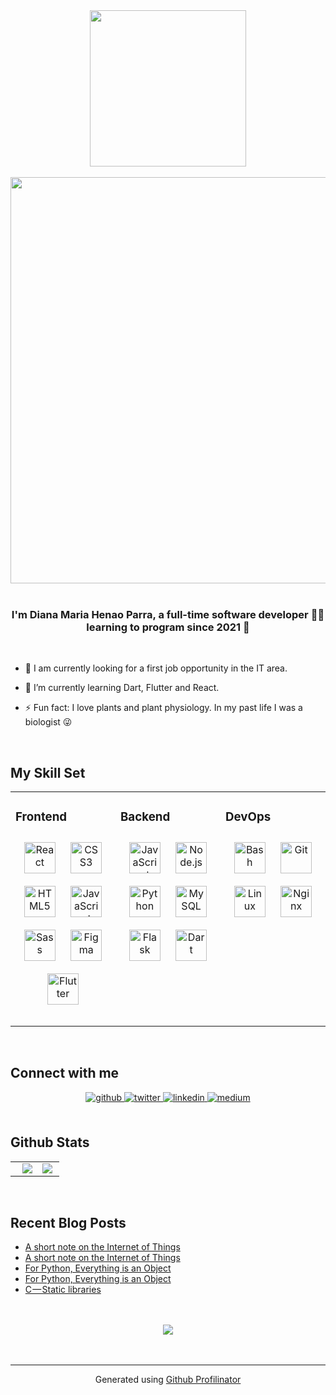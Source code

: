 <div align="center"><img align="center" width=250 src=https://user-images.githubusercontent.com/77861287/164944782-abd68708-76d8-4f1d-891f-a001e0f9f417.png></img></div>

<br/>

<div align="center"><img width=650 src=https://user-images.githubusercontent.com/77861287/164949156-718f92b4-63e2-44da-8369-5ab1b9e00706.png></img></div>


<br/>

### <div align="center">I'm Diana Maria Henao Parra, a full-time software developer 👩‍💻 learning to program since 2021 🚀</div>
<br/> 
  

- 🔭 I am currently looking for a first job opportunity in the IT area.  
  

- 🌱 I’m currently learning Dart, Flutter and React.  
  

- ⚡ Fun fact: I love plants and plant physiology. In my past life I was a biologist 😜  
  

<br/>  


## My Skill Set  
<table><tr><td valign="top" width="33%">



### Frontend
<div align="center">  
<img style="margin: 10px" src="https://profilinator.rishav.dev/skills-assets/react-original-wordmark.svg" alt="React" height="50" />  
<img style="margin: 10px" src="https://profilinator.rishav.dev/skills-assets/css3-original-wordmark.svg" alt="CSS3" height="50" />  
<img style="margin: 10px" src="https://profilinator.rishav.dev/skills-assets/html5-original-wordmark.svg" alt="HTML5" height="50" />  
<img style="margin: 10px" src="https://profilinator.rishav.dev/skills-assets/javascript-original.svg" alt="JavaScript" height="50" />  
<img style="margin: 10px" src="https://profilinator.rishav.dev/skills-assets/sass-original.svg" alt="Sass" height="50" />  
<img style="margin: 10px" src="https://profilinator.rishav.dev/skills-assets/figma-icon.svg" alt="Figma" height="50" />  
<img style="margin: 10px" src="https://profilinator.rishav.dev/skills-assets/flutterio-icon.svg" alt="Flutter" height="50" />  
</div>  

<div align="center">  
  
</div>
<br/>  
</td><td valign="top" width="33%">



### Backend  
<div align="center">  
<img style="margin: 10px" src="https://profilinator.rishav.dev/skills-assets/javascript-original.svg" alt="JavaScript" height="50" />  
<img style="margin: 10px" src="https://profilinator.rishav.dev/skills-assets/nodejs-original-wordmark.svg" alt="Node.js" height="50" />  
<img style="margin: 10px" src="https://profilinator.rishav.dev/skills-assets/python-original.svg" alt="Python" height="50" />  
<img style="margin: 10px" src="https://profilinator.rishav.dev/skills-assets/mysql-original-wordmark.svg" alt="MySQL" height="50" />  
<img style="margin: 10px" src="https://profilinator.rishav.dev/skills-assets/flask.png" alt="Flask" height="50" />  
<img style="margin: 10px" src="https://profilinator.rishav.dev/skills-assets/dartlang-icon.svg" alt="Dart" height="50" />  
</div>
<br/> 
</td><td valign="top" width="33%">



### DevOps  
<div align="center">  
<img style="margin: 10px" src="https://profilinator.rishav.dev/skills-assets/gnu_bash-icon.svg" alt="Bash" height="50" />  
<img style="margin: 10px" src="https://profilinator.rishav.dev/skills-assets/git-scm-icon.svg" alt="Git" height="50" />  
<img style="margin: 10px" src="https://profilinator.rishav.dev/skills-assets/linux-original.svg" alt="Linux" height="50" />  
<img style="margin: 10px" src="https://profilinator.rishav.dev/skills-assets/nginx-original.svg" alt="Nginx" height="50" />  
</div>
<br/> 
</td></tr></table>  

<br/>  


## Connect with me  
<div align="center">
<a href="https://github.com/dmhenaopa" target="_blank">
<img src=https://img.shields.io/badge/github-%2324292e.svg?&style=for-the-badge&logo=github&logoColor=white alt=github style="margin-bottom: 5px;" />
</a>
<a href="https://twitter.com/henao_pa" target="_blank">
<img src=https://img.shields.io/badge/twitter-%2300acee.svg?&style=for-the-badge&logo=twitter&logoColor=white alt=twitter style="margin-bottom: 5px;" />
</a>
<a href="https://linkedin.com/in/dimhenaopa" target="_blank">
<img src=https://img.shields.io/badge/linkedin-%231E77B5.svg?&style=for-the-badge&logo=linkedin&logoColor=white alt=linkedin style="margin-bottom: 5px;" />
</a>
<a href="https://medium.com/@dmhenaopa" target="_blank">
<img src=https://img.shields.io/badge/medium-%23292929.svg?&style=for-the-badge&logo=medium&logoColor=white alt=medium style="margin-bottom: 5px;" />
</a>  
</div>  
  

<br/>  


## Github Stats
<table  align="center"><tr><td valign="top" width="55%">
  <img src="https://github-readme-stats.vercel.app/api?username=dmhenaopa&show_icons=true&count_private=true&hide_border=true" align="right" />  
</td>
<td valign="top" width="45%" align="center">
  <div align="center"><img src="https://github-readme-stats.vercel.app/api/top-langs/?username=dmhenaopa&hide_border=true&layout=compact" align="left" /></div>  
</td></tr></table>
<br/>  


## Recent Blog Posts  
<!-- BLOG-POST-LIST:START -->
- [A short note on the Internet of Things](https://dmhenaopa.medium.com/a-short-note-on-the-internet-of-things-b75837e35acc?source=rss-4c705e9feba0------2)
- [A short note on the Internet of Things](https://dmhenaopa.medium.com/a-short-note-on-the-internet-of-things-b75837e35acc?source=rss-4c705e9feba0------2)
- [For Python, Everything is an Object](https://python.plainenglish.io/for-python-everything-is-an-object-1b2c45cbbea?source=rss-4c705e9feba0------2)
- [For Python, Everything is an Object](https://python.plainenglish.io/for-python-everything-is-an-object-1b2c45cbbea?source=rss-4c705e9feba0------2)
- [C — Static libraries](https://dmhenaopa.medium.com/c-static-libraries-1c3d3d66092d?source=rss-4c705e9feba0------2)
<!-- BLOG-POST-LIST:END -->  

<br/>  

  

<br/>  

<div align="center">
<img src="https://komarev.com/ghpvc/?username=dmhenaopa&&style=flat-square" align="center" />
</div>  
  

<br/>  


<br />

----
<div align="center">Generated using <a href="https://profilinator.rishav.dev/" target="_blank">Github Profilinator</a></div>
